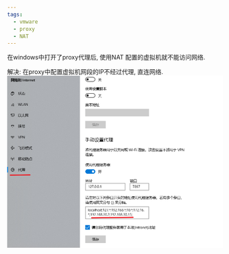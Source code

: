 ```yaml
---
tags:
  - vmware
  - proxy
  - NAT
---
```

在windows中打开了proxy代理后,  使用NAT 配置的虚拟机就不能访问网络.


解决:
在proxy中配置虚拟机网段的IP不经过代理, 直连网络.
![](./images/proxy.png)



